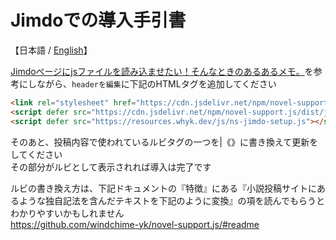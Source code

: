# Jimdoでの導入手引書
【日本語 / [English](./ns-jimdo-setup_ENG.md)】

[Jimdoページにjsファイルを読み込ませたい！そんなときのあるあるメモ。](https://www.aki-nagashima.name/2014/09/17/jimdo%E3%81%A7-%E5%A4%96%E9%83%A8javascript%E3%83%95%E3%82%A1%E3%82%A4%E3%83%AB%E3%82%92%E8%AA%AD%E3%81%BF%E8%BE%BC%E3%81%BE%E3%81%9B%E3%81%9F%E3%81%84/)を参考にしながら、`headerを編集`に下記のHTMLタグを追加してください

``` html
<link rel="stylesheet" href="https://cdn.jsdelivr.net/npm/novel-support.js/dist/css/novel-support.css">
<script defer src="https://cdn.jsdelivr.net/npm/novel-support.js/dist/js/novel-support.min.js"></script>
<script defer src="https://resources.whyk.dev/js/ns-jimdo-setup.js"></script>
```

そのあと、投稿内容で使われているルビタグの一つを|《》に書き換えて更新をしてください  
その部分がルビとして表示されれば導入は完了です

ルビの書き換え方は、下記ドキュメントの『特徴』にある『小説投稿サイトにあるような独自記法を含んだテキストを下記のように変換』の項を読んでもらうとわかりやすいかもしれません  
https://github.com/windchime-yk/novel-support.js/#readme